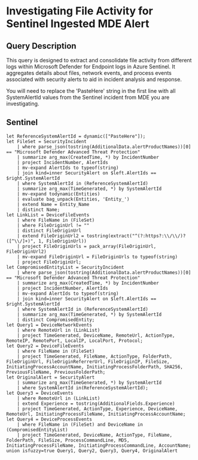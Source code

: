 # Investigating File Activity for Sentinel Ingested MDE Alert

## Query Description
This query is designed to extract and consolidate file activity from different logs within Microsoft Defender for Endpoint logs in Azure Sentinel. It aggregates details about files, network events, and process events associated with security alerts to aid in incident analysis and response.

You will need to replace the 'PasteHere' string in the first line with all SystemAlertId values from the Sentinel incident from MDE you are investigating.

## Sentinel
```KQL
let ReferenceSystemAlertId = dynamic(["PasteHere"]);
let FileSet = SecurityIncident
	| where parse_json(tostring(AdditionalData.alertProductNames))[0] == "Microsoft Defender Advanced Threat Protection"
	| summarize arg_max(CreatedTime, *) by IncidentNumber
	| project IncidentNumber, AlertIds 
	| mv-expand AlertIds to typeof(string)
	| join kind=inner SecurityAlert on $left.AlertIds == $right.SystemAlertId
	| where SystemAlertId in (ReferenceSystemAlertId)
	| summarize arg_max(TimeGenerated, *) by SystemAlertId
	| mv-expand todynamic(Entities)
	| evaluate bag_unpack(Entities, 'Entity_')
	| extend Name = Entity_Name
	| distinct Name;
let LinkList = DeviceFileEvents
	| where FileName in (FileSet)
	| where FileOriginUrl != ""
	| distinct FileOriginUrl
	| extend FileOriginUrl2 = tostring(extract("^(?:https?:\\/\\/)?([^\\/]+)", 1, FileOriginUrl))
	| project FileOriginUrls = pack_array(FileOriginUrl, FileOriginUrl2)
	| mv-expand FileOriginUrl = FileOriginUrls to typeof(string)
	| project FileOriginUrl;
let CompromisedEntityList = SecurityIncident
	| where parse_json(tostring(AdditionalData.alertProductNames))[0] == "Microsoft Defender Advanced Threat Protection"
	| summarize arg_max(CreatedTime, *) by IncidentNumber
	| project IncidentNumber, AlertIds 
	| mv-expand AlertIds to typeof(string)
	| join kind=inner SecurityAlert on $left.AlertIds == $right.SystemAlertId
	| where SystemAlertId in (ReferenceSystemAlertId)
	| summarize arg_max(TimeGenerated, *) by SystemAlertId
	| distinct CompromisedEntity;
let Query1 = DeviceNetworkEvents
	| where RemoteUrl in (LinkList)
	| project TimeGenerated, DeviceName, RemoteUrl, ActionType, RemoteIP, RemotePort, LocalIP, LocalPort, Protocol;
let Query2 = DeviceFileEvents
	| where FileName in (FileSet)
	| project TimeGenerated, FileName, ActionType, FolderPath, FileOriginUrl, FileOriginReferrerUrl, FileOriginIP, FileSize, InitiatingProcessAccountName, InitiatingProcessFolderPath, SHA256, PreviousFileName, PreviousFolderPath;
let OriginalAlert = SecurityAlert
	| summarize arg_max(TimeGenerated, *) by SystemAlertId 
	| where SystemAlertId in(ReferenceSystemAlertId);
let Query3 = DeviceEvents
	| where RemoteUrl in (LinkList)
	| extend Experience = tostring(AdditionalFields.Experience)
	| project TimeGenerated, ActionType, Experience, DeviceName, RemoteUrl, InitiatingProcessFileName, InitiatingProcessAccountName;
let Query4 = DeviceProcessEvents
	| where FileName in (FileSet) and DeviceName in (CompromisedEntityList)
	| project TimeGenerated, DeviceName, ActionType, FileName, FolderPath, FileSize, ProcessCommandLine, MD5, InitiatingProcessFileName, InitiatingProcessCommandLine, AccountName;
union isfuzzy=true Query1, Query2, Query3, Query4, OriginalAlert
```
